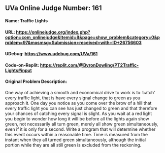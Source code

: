 ## UVa Online Judge Number: 161
#### Name: Traffic Lights
#### URL: https://onlinejudge.org/index.php?option=com_onlinejudge&Itemid=8&page=show_problem&category=0&problem=97&mosmsg=Submission+received+with+ID+26756603
#### UDebug: https://www.udebug.com/UVa/161
#### Code-on-Replit: https://replit.com/@ByronDowling/PT2Traffic-Lights#input

#### Original Problem Description:
One way of achieving a smooth and economical drive to work is to ‘catch’ every traffic light, that is
have every signal change to green as you approach it. One day you notice as you come over the brow of
a hill that every traffic light you can see has just changed to green and that therefore your chances of
catching every signal is slight. As you wait at a red light you begin to wonder how long it will be before
all the lights again show green, not necessarily all turn green, merely all show green simultaneously,
even if it is only for a second.
Write a program that will determine whether this event occurs within a reasonable time. Time is
measured from the instant when they all turned green simultaneously, although the initial portion while
they are all still green is excluded from the reckoning.

